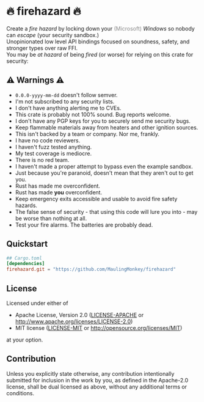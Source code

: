 # 🔥 firehazard 🔥
Create a *fire hazard* by locking down your <span style="opacity: 50%">(Microsoft)</span> *Windows* so nobody can *escape* (your security sandbox.)<br>
Unopinionated low level API bindings focused on soundness, safety, and stronger types over raw FFI.<br>
You may be *at hazard* of being *fired* (or worse) for relying on this crate for security:

## ⚠️ Warnings ⚠️
* `0.0.0-yyyy-mm-dd` doesn't follow semver.
* I'm not subscribed to any security lists.
* I don't have anything alerting me to CVEs.
* This crate is probably not 100% sound.  Bug reports welcome.
* I don't have any PGP keys for you to securely send me security bugs.
* Keep flammable materials away from heaters and other ignition sources.
* This isn't backed by a team or company.  Nor me, frankly.
* I have no code reviewers.
* I haven't fuzz tested anything.
* My test coverage is mediocre.
* There is no red team.
* I haven't made a proper attempt to bypass even the example sandbox.
* Just because you're paranoid, doesn't mean that they aren't out to get you.
* Rust has made me overconfident.
* Rust has made **you** overconfident.
* Keep emergency exits accessible and usable to avoid fire safety hazards.
* The false sense of security - that using this code will lure you into - may be worse than nothing at all.
* Test your fire alarms.  The batteries are probably dead.

## Quickstart
```toml
## Cargo.toml
[dependencies]
firehazard.git = "https://github.com/MaulingMonkey/firehazard"
```



<h2 name="license">License</h2>

Licensed under either of

* Apache License, Version 2.0 ([LICENSE-APACHE](LICENSE-APACHE) or <http://www.apache.org/licenses/LICENSE-2.0>)
* MIT license ([LICENSE-MIT](LICENSE-MIT) or <http://opensource.org/licenses/MIT>)

at your option.



<h2 name="contribution">Contribution</h2>

Unless you explicitly state otherwise, any contribution intentionally submitted
for inclusion in the work by you, as defined in the Apache-2.0 license, shall be
dual licensed as above, without any additional terms or conditions.

